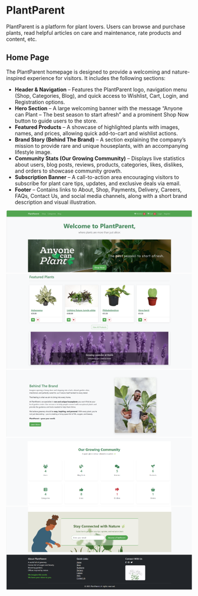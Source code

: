 # PlantParent
PlantParent is a platform for plant lovers. Users can browse and purchase plants, read helpful articles on care and maintenance, rate products and content, etc.

## Home Page
The PlantParent homepage is designed to provide a welcoming and nature-inspired experience for visitors. It includes the following sections:
- **Header & Navigation** – Features the PlantParent logo, navigation menu (Shop, Categories, Blog), and quick access to Wishlist, Cart, Login, and Registration options.
- **Hero Section** – A large welcoming banner with the message “Anyone can Plant – The best season to start afresh” and a prominent Shop Now button to guide users to the store.
- **Featured Products** – A showcase of highlighted plants with images, names, and prices, allowing quick add-to-cart and wishlist actions.
- **Brand Story (Behind The Brand)** – A section explaining the company’s mission to provide rare and unique houseplants, with an accompanying lifestyle image.
- **Community Stats (Our Growing Community)** – Displays live statistics about users, blog posts, reviews, products, categories, likes, dislikes, and orders to showcase community growth.
- **Subscription Banner** – A call-to-action area encouraging visitors to subscribe for plant care tips, updates, and exclusive deals via email.
- **Footer** – Contains links to About, Shop, Payments, Delivery, Careers, FAQs, Contact Us, and social media channels, along with a short brand description and visual illustration.
  
![Home Page Screenshot](assets/home-page-1.png)
![Home Page Screenshot](assets/home-page-2.png)
![Home Page Screenshot](assets/home-page-3.png)
![Home Page Screenshot](assets/home-page-4.png)
![Home Page Screenshot](assets/home-page-5.png)
